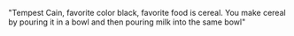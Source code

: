 "Tempest Cain, favorite color black, favorite food is cereal. You make cereal by pouring it in a bowl and then pouring milk into the same bowl" 
